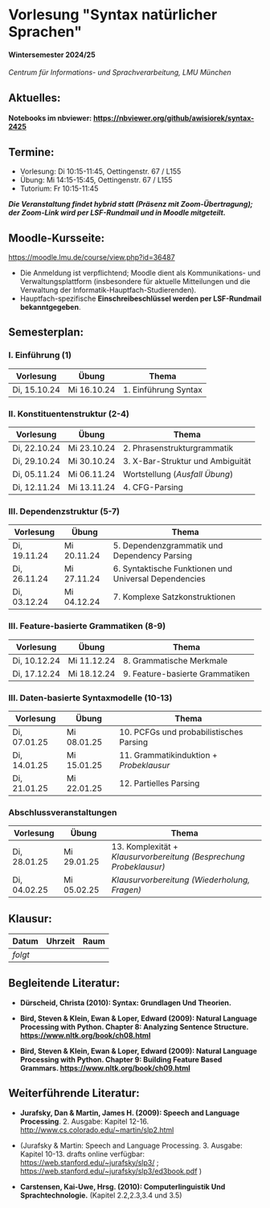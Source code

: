 # Vorlesung "Syntax natürlicher Sprachen"

#### Wintersemester 2024/25

*Centrum für Informations- und Sprachverarbeitung, LMU München*


## Aktuelles:

#### Notebooks im nbviewer: https://nbviewer.org/github/awisiorek/syntax-2425


## Termine:

- Vorlesung: Di 10:15-11:45, Oettingenstr. 67 / L155
- Übung: Mi 14:15-15:45, Oettingenstr. 67 / L155
- Tutorium: Fr 10:15-11:45

***Die Veranstaltung findet hybrid statt (Präsenz mit Zoom-Übertragung); der Zoom-Link wird per LSF-Rundmail und in Moodle mitgeteilt.***



## Moodle-Kursseite:

https://moodle.lmu.de/course/view.php?id=36487

- Die Anmeldung ist verpflichtend; Moodle dient als Kommunikations- und Verwaltungsplattform (insbesondere für aktuelle Mitteilungen und die Verwaltung der Informatik-Hauptfach-Studierenden).
- Hauptfach-spezifische **Einschreibeschlüssel werden per LSF-Rundmail bekanntgegeben**.




## Semesterplan:

### I. Einführung (1)

| Vorlesung |  Übung | Thema 
| ------------- | ------------- | ------------- | 
| Di, 15.10.24 | Mi 16.10.24 | 1. Einführung Syntax | 


### II. Konstituentenstruktur (2-4)

| Vorlesung |  Übung | Thema 
| ------------- | ------------- | ------------- | 
| Di, 22.10.24 | Mi 23.10.24 | 2. Phrasenstrukturgrammatik | 
| Di, 29.10.24 | Mi 30.10.24 | 3. X-Bar-Struktur und Ambiguität | 
| Di, 05.11.24 | Mi 06.11.24 | Wortstellung (*Ausfall Übung*) | 
| Di, 12.11.24 | Mi 13.11.24 | 4. CFG-Parsing | 


### III. Dependenzstruktur (5-7)

| Vorlesung |  Übung | Thema 
| ------------- | ------------- | ------------- | 
| Di, 19.11.24 | Mi 20.11.24 | 5. Dependenzgrammatik und Dependency Parsing | 
| Di, 26.11.24 | Mi 27.11.24 | 6. Syntaktische Funktionen und Universal Dependencies | 
| Di, 03.12.24 | Mi 04.12.24 | 7. Komplexe Satzkonstruktionen | 


### III. Feature-basierte Grammatiken (8-9)

| Vorlesung |  Übung | Thema 
| ------------- | ------------- | ------------- | 
| Di, 10.12.24 | Mi 11.12.24 | 8. Grammatische Merkmale | 
| Di, 17.12.24 | Mi 18.12.24 | 9. Feature-basierte Grammatiken | 


### III. Daten-basierte Syntaxmodelle (10-13)

| Vorlesung |  Übung | Thema 
| ------------- | ------------- | ------------- | 
| Di, 07.01.25 | Mi 08.01.25 | 10. PCFGs und probabilistisches Parsing | 
| Di, 14.01.25 | Mi 15.01.25 | 11. Grammatikinduktion + *Probeklausur* | 
| Di, 21.01.25 | Mi 22.01.25 | 12. Partielles Parsing | 



### Abschlussveranstaltungen

| Vorlesung |  Übung | Thema 
| ------------- | ------------- | ------------- | 
| Di, 28.01.25 | Mi 29.01.25 | 13. Komplexität + *Klausurvorbereitung (Besprechung Probeklausur)* | 
| Di, 04.02.25 | Mi 05.02.25 | *Klausurvorbereitung (Wiederholung, Fragen)* | 



## Klausur:

| Datum  | Uhrzeit | Raum |
| ------------- | ------------- | ------------- |
|  *folgt* |   |  |



## Begleitende Literatur:

- **Dürscheid, Christa (2010): Syntax: Grundlagen Und Theorien.**

- **Bird, Steven & Klein, Ewan & Loper, Edward (2009): Natural Language Processing with Python. Chapter 8: Analyzing Sentence Structure. https://www.nltk.org/book/ch08.html** 

- **Bird, Steven & Klein, Ewan & Loper, Edward (2009): Natural Language Processing with Python. Chapter 9: Building Feature Based Grammars. https://www.nltk.org/book/ch09.html** 


## Weiterführende Literatur:

- **Jurafsky, Dan & Martin, James H. (2009): Speech and Language Processing**. 2. Ausgabe: Kapitel 12-16. http://www.cs.colorado.edu/~martin/slp2.html 
- (Jurafsky & Martin: Speech and Language Processing. 3. Ausgabe: Kapitel 10-13. drafts online verfügbar: https://web.stanford.edu/~jurafsky/slp3/ ; https://web.stanford.edu/~jurafsky/slp3/ed3book.pdf )

- **Carstensen, Kai-Uwe, Hrsg. (2010): Computerlinguistik Und Sprachtechnologie.** (Kapitel 2.2,2.3,3.4 und 3.5)